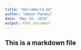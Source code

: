 ```yaml
---
title: "HelloWorld.md"
author: "Umesh Pandey"
date: "May 10, 2019"
output: html_document
---
```

## This is a markdown file


